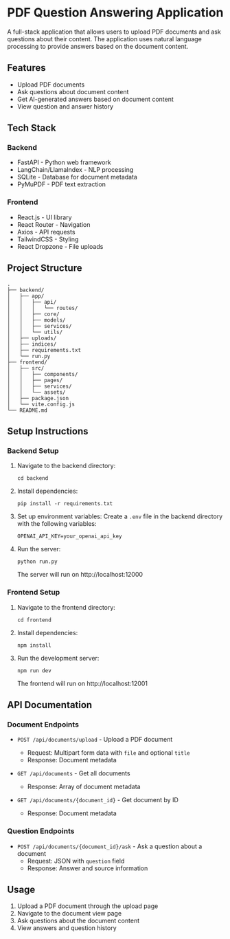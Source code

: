 # PDF Question Answering Application

A full-stack application that allows users to upload PDF documents and ask questions about their content. The application uses natural language processing to provide answers based on the document content.

## Features

- Upload PDF documents
- Ask questions about document content
- Get AI-generated answers based on document content
- View question and answer history

## Tech Stack

### Backend
- FastAPI - Python web framework
- LangChain/LlamaIndex - NLP processing
- SQLite - Database for document metadata
- PyMuPDF - PDF text extraction

### Frontend
- React.js - UI library
- React Router - Navigation
- Axios - API requests
- TailwindCSS - Styling
- React Dropzone - File uploads

## Project Structure

```
.
├── backend/
│   ├── app/
│   │   ├── api/
│   │   │   └── routes/
│   │   ├── core/
│   │   ├── models/
│   │   ├── services/
│   │   └── utils/
│   ├── uploads/
│   ├── indices/
│   ├── requirements.txt
│   └── run.py
├── frontend/
│   ├── src/
│   │   ├── components/
│   │   ├── pages/
│   │   ├── services/
│   │   └── assets/
│   ├── package.json
│   └── vite.config.js
└── README.md
```

## Setup Instructions

### Backend Setup

1. Navigate to the backend directory:
   ```
   cd backend
   ```

2. Install dependencies:
   ```
   pip install -r requirements.txt
   ```

3. Set up environment variables:
   Create a `.env` file in the backend directory with the following variables:
   ```
   OPENAI_API_KEY=your_openai_api_key
   ```

4. Run the server:
   ```
   python run.py
   ```
   The server will run on http://localhost:12000

### Frontend Setup

1. Navigate to the frontend directory:
   ```
   cd frontend
   ```

2. Install dependencies:
   ```
   npm install
   ```

3. Run the development server:
   ```
   npm run dev
   ```
   The frontend will run on http://localhost:12001

## API Documentation

### Document Endpoints

- `POST /api/documents/upload` - Upload a PDF document
  - Request: Multipart form data with `file` and optional `title`
  - Response: Document metadata

- `GET /api/documents` - Get all documents
  - Response: Array of document metadata

- `GET /api/documents/{document_id}` - Get document by ID
  - Response: Document metadata

### Question Endpoints

- `POST /api/documents/{document_id}/ask` - Ask a question about a document
  - Request: JSON with `question` field
  - Response: Answer and source information

## Usage

1. Upload a PDF document through the upload page
2. Navigate to the document view page
3. Ask questions about the document content
4. View answers and question history